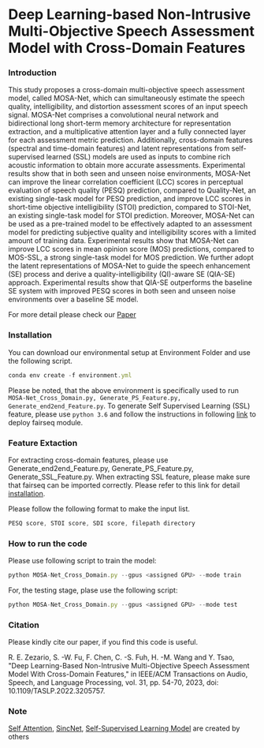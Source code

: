 # Deep Learning-based Non-Intrusive Multi-Objective Speech Assessment Model with Cross-Domain Features

### Introduction ###

This study proposes a cross-domain multi-objective speech assessment model, called MOSA-Net, which can simultaneously estimate the speech quality, intelligibility, and distortion assessment scores of an input speech signal. MOSA-Net comprises a convolutional neural network and bidirectional long short-term memory architecture for representation extraction, and a multiplicative attention layer and a fully connected layer for each assessment metric prediction. Additionally, cross-domain features (spectral and time-domain features) and latent representations from self-supervised learned (SSL) models are used as inputs to combine rich acoustic information to obtain more accurate assessments. Experimental results show that in both seen and unseen noise environments, MOSA-Net can improve the linear correlation coefficient (LCC) scores in perceptual evaluation of speech quality (PESQ) prediction, compared to Quality-Net, an existing single-task model for PESQ prediction, and improve LCC scores in short-time objective intelligibility (STOI) prediction, compared to STOI-Net, an existing single-task model for STOI prediction. Moreover, MOSA-Net can be used as a pre-trained model to be effectively adapted to an assessment model for predicting subjective quality and intelligibility scores with a limited amount of training data. Experimental results show that MOSA-Net can improve LCC scores in mean opinion score (MOS) predictions, compared to MOS-SSL, a strong single-task model for MOS prediction. We further adopt the latent representations of MOSA-Net to guide the speech enhancement (SE) process and derive a quality-intelligibility (QI)-aware SE (QIA-SE) approach. Experimental results show that QIA-SE outperforms the baseline SE system with improved PESQ scores in both seen and unseen noise environments over a baseline SE model.

For more detail please check our <a href="https://ieeexplore.ieee.org/stamp/stamp.jsp?tp=&arnumber=9905733" target="_blank">Paper</a>

### Installation ###

You can download our environmental setup at Environment Folder and use the following script.
```js
conda env create -f environment.yml
```

Please be noted, that the above environment is specifically used to run ```MOSA-Net_Cross_Domain.py, Generate_PS_Feature.py, Generate_end2end_Feature.py```. To generate Self Supervised Learning (SSL) feature, please use ```python 3.6``` and follow the instructions in following <a href="https://github.com/pytorch/fairseq" target="_blank">link</a> to deploy fairseq module.  
### Feature Extaction ###

For extracting cross-domain features, please use Generate_end2end_Feature.py, Generate_PS_Feature.py, Generate_SSL_Feature.py. When extracting SSL feature, please make sure that fairseq can be imported correctly. Please refer to this link for detail <a href="https://github.com/pytorch/fairseq" target="_blank">installation</a>. 

Please follow the following format to make the input list.
```js
PESQ score, STOI score, SDI score, filepath directory
```

### How to run the code ###

Please use following script to train the model:
```js
python MOSA-Net_Cross_Domain.py --gpus <assigned GPU> --mode train
```
For, the testing stage, plase use the following script:
```js
python MOSA-Net_Cross_Domain.py --gpus <assigned GPU> --mode test
```

### Citation ###

Please kindly cite our paper, if you find this code is useful.

<a id="1"></a> 
R. E. Zezario, S. -W. Fu, F. Chen, C. -S. Fuh, H. -M. Wang and Y. Tsao, "Deep Learning-Based Non-Intrusive Multi-Objective Speech Assessment Model With Cross-Domain Features," in IEEE/ACM Transactions on Audio, Speech, and Language Processing, vol. 31, pp. 54-70, 2023, doi: 10.1109/TASLP.2022.3205757.

### Note ###

<a href="https://github.com/CyberZHG/keras-self-attention" target="_blank">Self Attention</a>, <a href="https://github.com/grausof/keras-sincnet" target="_blank">SincNet</a>, <a href="https://github.com/pytorch/fairseq" target="_blank">Self-Supervised Learning Model</a> are created by others

